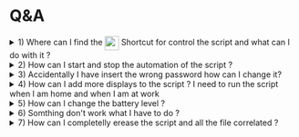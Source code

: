 # Q&A

<details>
<summary>1) Where can I find the <img align="center" src="https://help.apple.com/assets/645D5D228BE0233D28263F4B/645D5D258BE0233D28263F5A/en_US/d230a25cb974f8908871af04caad89a1.png" width="25" > Shortcut for control the script and what can I do with it ?
</summary>
<br/>

> 👉  You can get the PlagNPlayMac shortcut from this <a href="https://www.icloud.com/shortcuts/f17d6b70db3a417799a35f1b0b684540">link</a> or you can create it manually.

<hr>
<br/>
</details>

<details>
<summary>2) How can I start and stop the automation of the script ?</summary>
<br/>

You can easilly stop the automation of the script by running the following command on the terminal:
```sh 
    launchctl unload /Library/LaunchAgents/com.launch.plug.and.play.mac.plist
```

for restart it:

```sh
launchctl load /Library/LaunchAgents/com.launch.plug.and.play.mac.plist
```
<hr>
<br/>
</details>

<details>
<summary>3) Accidentally I have insert the wrong password how can I change it?</summary>
<br/>

> If you have insert the wrong password and you want to  <a href="https://github.com/Piero24/PlugNPlayMac/blob/main/markdown/alternativePasss.md">change it</a>

<hr>
<br/>
</details>

<details>
<summary>4) How can I add more displays to the script ? I need to run the script when I am home and when I am at work</summary>
<br/>

> For add more displays to the script <a href="https://github.com/Piero24/PlugNPlayMac/blob/main/markdown/alternativePasss.md">here</a>

<hr>
<br/>
</details>

<details>
<summary>5) How can I change the battery level ?</summary>
<br/>

1. Open the `PNPMacParam.sh` file and edit the following variables:
2. Change the value of batteryValue with the one in range 50-95 (100 only if you don't want to have the battery limit)
3. Save exit and restart the script with the command:
```sh 
launchctl unload /Library/LaunchAgents/com.launch.plug.and.play.mac.plist
launchctl load /Library/LaunchAgents/com.launch.plug.and.play.mac.plist
```

**NOTE:** The `batteryValue` of <a href="https://github.com/zackelia/bclm">bclm</a> as mentioned it will be 3 point greather then the value setted in the script. So if you set `batteryValue=77` the battery limit will be 80.

<hr>
<br/>
</details>

<details>

<summary>6) Somthing don't work what I have to do ?</summary>
<br/>

If somthing you can try to find a solution by checking the log file `/private/tmp/plug.and.play.mac.log`

If the problem is not correlated to a wrong password or a wrong name of the display you can open an issue <a href="https://github.com/Piero24/PlugNPlayMac/issues">here</a> and post the result of the log file. 

<hr>
<br/>
</details>

<details>
<summary>7) How can I completelly erease the script and all the file correlated ?</summary>

### You Can't.
> Just kidding 😂 of corse you can delete it.

You can do it by deleting the following files:
- `/Library/LaunchAgents/com.launch.plug.and.play.mac.plist`

- `/usr/local/bin/PlugNPlayMac` (DELETE THE ENTIRE FOLDER)

- Remember to remove bash and bclm from `System Settings > Privacy & Security > Full Disk Access`

<hr>
<br/>
</details>

<!-- <details>
<summary>X) </summary>
<br/>

> Text <a href="">here</a>

<hr>
<br/>
</details> -->


